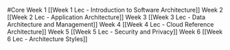 #Core 
Week 1
[[Week 1 Lec - Introduction to Software Architecture]]
Week 2
[[Week 2 Lec - Application Architecture]]
Week 3
[[Week 3 Lec - Data Architecture and Management]]
Week 4
[[Week 4 Lec - Cloud Reference Architecture]]
Week 5
[[Week 5 Lec - Security and Privacy]]
Week 6
[[Week 6 Lec - Architecture Styles]]